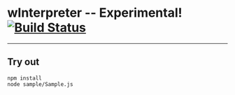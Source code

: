 
# wInterpreter -- Experimental! [![Build Status](https://travis-ci.org/Wandalen/wInterpreter.svg?branch=master)](https://travis-ci.org/Wandalen/wInterpreter)

___

## Try out
```
npm install
node sample/Sample.js
```

